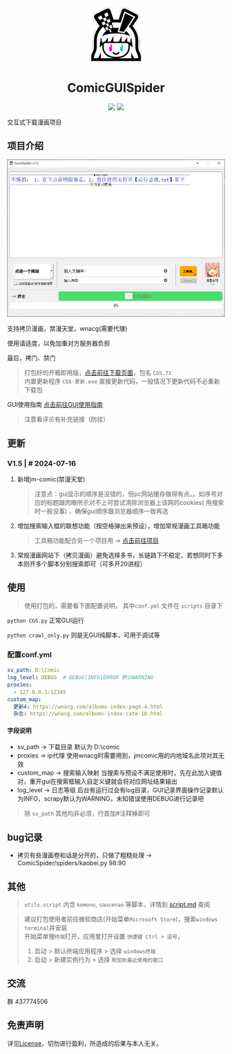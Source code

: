 <div align="center">
  <a href="https://github.com/jasoneri/ComicSpider" target="_blank">
    <img src="assets/icon.png" alt="logo">
  </a>
  <h1 id="koishi">ComicGUISpider</h1>

![](https://img.shields.io/badge/Python-3.12%2B-brightgreen.svg?style=social)
![](https://img.shields.io/badge/Mode-GUI+Scrapy-blue.svg?colorA=abcdef)
</div>

交互式下载漫画项目

## 项目介绍

![EXE简图](assets/interfaces.jpg)

支持拷贝漫画，禁漫天堂，wnacg(需要代理)

使用请适度，以免加重对方服务器负担

最后，拷门、禁门

> 打包好的开箱即用版，[点击前往下载页面](https://github.com/jasoneri/ComicGUISpider/releases)，包名 `CGS.7z` <br>
> 内置更新程序 `CGS-更新.exe` 直接更新代码，一般情况下更新代码不必重新下载包

>
GUI使用指南 [点击前往GUI使用指南](https://www.veed.io/view/zh-CN/688ae765-2bfb-4deb-9495-32b24a273373?panel=comments)<br>
> 注意看评论有补充链接（防挂）

## 更新

### V1.5 | # 2024-07-16

1. 新增jm-comic(禁漫天堂)
   > 注意点：gui显示的顺序是没错的，但pc网站缓存做得有点。。如序号对应的标题跟肉眼所示对不上可尝试清除浏览器上该网的cookies(
   用搜索时一般没事)
   ，确保gui顺序跟浏览器顺序一致再选
2. 增加搜索输入框的联想功能（按空格弹出来预设），增加常规漫画工具箱功能
   > 工具箱功能配合另一个项目用 -> [点击前往项目](https://github.com/jasoneri/comic_viewer)
3. 常规漫画网站下（拷贝漫画）避免选择多书，长链路下不稳定，若想同时下多本则开多个脚本分别搜索即可（可多开20进程）

## 使用

> 使用打包的，需要看下面配置说明， 其中`conf.yml` 文件在 `scripts` 目录下

`python CGS.py` 正常GUI运行

`python crawl_only.py` 则是无GUI纯脚本，可用于调试等


### 配置conf.yml

```yaml
sv_path: D:\Comic
log_level: DEBUG  # DEBUG|INFO|ERROR 默认WARNING
proxies:
  - 127.0.0.1:12345
custom_map:
  更新4: https://wnacg.com/albums-index-page-4.html
  杂志: https://wnacg.com/albums-index-cate-10.html
```

#### 字段说明
+ sv_path -> 下载目录 默认为 D:\comic
+ proxies -> ip代理 使用wnacg时需要用到，jmcomic用的内地域名此项对其无效
+ custom_map -> 搜索输入映射 当搜索与预设不满足使用时，先在此加入键值对，重开gui在搜索框输入自定义键就会将对应网址结果输出
+ log_level -> 日志等级 后台有运行过会有log目录，GUI记录界面操作记录默认为INFO，scrapy默认为WARNING，未知错误使用DEBUG进行记录吧

> 除 `sv_path` 其他均非必须，行首加#注释掉即可

## bug记录

+ 拷贝有些漫画卷和话是分开的，只做了粗糙处理 -> ComicSpider/spiders/kaobei.py 98:90

## 其他

> `utils.script` 内含 `kemono`, `saucenao` 等脚本，详情到 [script.md](utils/script/script.md) 查阅

> 建议打包使用者前往微软商店(开始菜单`Microsoft Store`)，搜索`windows terminal`并安装 <br>
> 开始菜单搜`终端`打开，应用里打开设置 `快捷键 Ctrl + 逗号`，
>  1. 启动 > 默认终端应用程序 > 选择 `windows终端`
>  2. 启动 > 新建实例行为 > 选择 `附加到最近使用的窗口`

## 交流

群 437774506

## 免责声明

详见[License](https://github.com/jasoneri/ComicSpider/blob/GUI/LICENSE)，切勿进行盈利，所造成的后果与本人无关。

